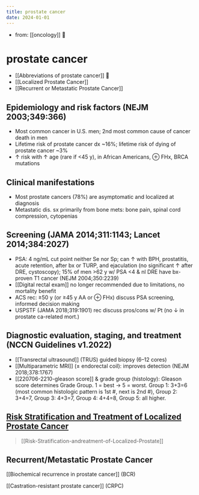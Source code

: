 ```yaml
---
title: prostate cancer
date: 2024-01-01
---
```


- from: [[oncology]] 󰒖

# prostate cancer

- [[Abbreviations of prostate cancer]] 󰒗
- [[Localized Prostate Cancer]]
- [[Recurrent or Metastatic Prostate Cancer]]


## Epidemiology and risk factors (NEJM 2003;349:366)

- Most common cancer in U.S. men; 2nd most common cause of cancer death in men
- Lifetime risk of prostate cancer dx ~16%; lifetime risk of dying of prostate cancer ~3%
- ↑ risk with ↑ age (rare if <45 y), in African Americans, ⊕ FHx, BRCA mutations

## Clinical manifestations

- Most prostate cancers (78%) are asymptomatic and localized at diagnosis
- Metastatic dis. sx primarily from bone mets: bone pain, spinal cord compression, cytopenias

## Screening (JAMA 2014;311:1143; Lancet 2014;384:2027)

- PSA: 4 ng/mL cut point neither Se nor Sp; can ↑ with BPH, prostatitis, acute retention, after bx or TURP, and ejaculation (no significant ↑ after DRE, cystoscopy); 15% of men >62 y w/ PSA <4 & nl DRE have bx-proven T1 cancer (NEJM 2004;350:2239)
- [[Digital rectal exam]] no longer recommended due to limitations, no mortality benefit
- ACS rec: ≥50 y (or ≥45 y AA or ⊕ FHx) discuss PSA screening, informed decision making
- USPSTF (JAMA 2018;319:1901) rec discuss pros/cons w/ Pt (no ↓ in prostate ca-related mort.)

## Diagnostic evaluation, staging, and treatment (NCCN Guidelines v1.2022)

- [[Transrectal ultrasound]] (TRUS) guided biopsy (6–12 cores)
- [[Multiparametric MRI]] (± endorectal coil): improves detection (NEJM 2018;378:1767)
- [[220706-2210-gleason score]] & grade group (histology): Gleason score determines Grade Group. 1 = best → 5 = worst. Group 1: 3+3=6 (most common histologic pattern is 1st #, next is 2nd #), Group 2: 3+4=7, Group 3: 4+3=7, Group 4: 4+4=8, Group 5: all higher.

## [Risk Stratification and Treatment of Localized Prostate Cancer](https://i.imgur.com/idEfQfK.png)
>
> [[Risk-Stratification-andreatment-of-Localized-Prostate]]

## Recurrent/Metastatic Prostate Cancer

[[Biochemical recurrence in prostate cancer]] (BCR)

[[Castration-resistant prostate cancer]] (CRPC)
